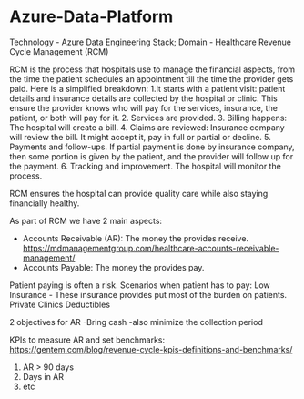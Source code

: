 # Azure-Data-Platform
Technology - Azure Data Engineering Stack; Domain - Healthcare Revenue Cycle Management (RCM)

RCM is the process that hospitals use to manage the financial aspects, from the time the patient schedules an appointment till the time the provider gets paid. Here is a simplified breakdown:
1.It starts with a patient visit: patient details and insurance details are collected by the hospital or clinic. This ensure the provider knows who will pay for the services, insurance, the patient, or both will pay for it.
2. Services are provided.
3. Billing happens: The hospital will create a bill.
4. Claims are reviewed: Insurance company will review the bill. It might accept it, pay in full or partial or decline.
5. Payments and follow-ups. If partial payment is done by insurance company, then some portion is given by the patient, and the provider will follow up for the payment.
6. Tracking and improvement. The hospital will monitor the process.

RCM ensures the hospital can provide quality care while also staying financially healthy. 

As part of RCM we have 2 main aspects: 
- Accounts Receivable (AR): The money the provides receive.  https://mdmanagementgroup.com/healthcare-accounts-receivable-management/
- Accounts Payable: The money the provides pay.

Patient paying is often a risk. Scenarios when patient has to pay:
Low Insurance - These insurance provides put most of the burden on patients.
Private Clinics
Deductibles

2 objectives for AR
-Bring cash
-also minimize the collection period

KPIs to measure AR and set benchmarks: https://gentem.com/blog/revenue-cycle-kpis-definitions-and-benchmarks/
1. AR > 90 days
2. Days in AR
3. etc
